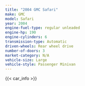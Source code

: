 ```yaml
---
title: "2004 GMC Safari"
make: GMC
model: Safari
year: 2004
engine-fuel-type: regular unleaded
engine-hp: 190
engine-cylinders: 6
transmission-type: Automatic
driven-wheels: Rear wheel drive
number-of-doors: 3
market-category: N/A
vehicle-size: Large
vehicle-style: Passenger Minivan
---
```


{{< car_info >}}
